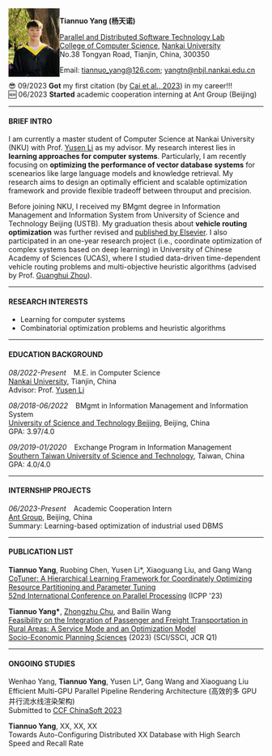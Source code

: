 <img align="left" src="./本科学士服.jpg" width = '101' height ='135'>

**Tiannuo Yang (杨天诺)**  
<!-- Master Student   -->
[Parallel and Distributed Software Technology Lab](https://nbjl.nankai.edu.cn/)   
[College of Computer Science](https://encc.nankai.edu.cn/), [Nankai University](https://en.nankai.edu.cn/)  
No.38 Tongyan Road, Tianjin, China, 300350


Email: <tiannuo_yang@126.com>; <yangtn@nbjl.nankai.edu.cn>

<!-- [📖](https://scholar.google.com/citations?user=TQFL5r4AAAAJ) -->

😎 09/2023 **Got** my first citation (by [Cai et al., 2023](https://www.sciencedirect.com/science/article/pii/S0957417423021024)) in my career!!!  
🆕 06/2023 **Started** academic cooperation interning at Ant Group (Beijing)  
<!-- 🆕 06/2022 **Graduated** officially from University of Science and Technology Beijing -->

---
#### BRIEF INTRO
I am currently a master student of Computer Science at Nankai University (NKU) with Prof. [Yusen Li](https://cc.nankai.edu.cn/2021/0323/c13619a516700/page.htm) as my advisor. 
My research interest lies in **learning approaches for computer systems**. Particularly, I am recently focusing on **optimizing the performance of vector database systems** for scenearios like large language models and knowledge retrieval. My research aims to design an optimally efficient and scalable optimization framework and provide flexible tradeoff between throuput and precision.

Before joining NKU, I received my BMgmt degree in Information Management and Information System from University of Science and Technology Beijing (USTB). My graduation thesis about **vehicle routing optimization** was further revised and [published by Elsevier](https://www.sciencedirect.com/science/article/abs/pii/S0038012123001775). 
I also participated in an one-year research project (i.e., coordinate optimization of complex systems based on deep learning) in University of Chinese Academy of Sciences (UCAS), where I studied data-driven time-dependent vehicle routing problems and multi-objective heuristic algorithms (advised by Prof. [Guanghui Zhou](https://people.ucas.ac.cn/~zhouguanghui?language=en)).

<!-- https://www.cs.purdue.edu/homes/choi293/index.html -->

---
#### RESEARCH INTERESTS

- Learning for computer systems
- Combinatorial optimization problems and heuristic algorithms

---
#### EDUCATION BACKGROUND

*08/2022-Present* &ensp; M.E. in Computer Science  
[Nankai University](https://en.ustb.edu.cn/), Tianjin, China  
Advisor: Prof. [Yusen Li](https://cc.nankai.edu.cn/2021/0323/c13619a516700/page.htm)

*08/2018-06/2022* &ensp; BMgmt in Information Management and Information System  
[University of Science and Technology Beijing](https://en.ustb.edu.cn/), Beijing, China  
GPA: 3.97/4.0

*09/2019-01/2020* &ensp; Exchange Program in Information Management  
[Southern Taiwan University of Science and Technology](https://www.stust.edu.tw/en/), Taiwan, China  
GPA: 4.0/4.0

---
#### INTERNSHIP PROJECTS
*06/2023-Present* &ensp; Academic Cooperation Intern  
[Ant Group](https://www.antgroup.com/en/), Beijing, China  
Summary: Learning-based optimization of industrial used DBMS

---
#### PUBLICATION LIST
**Tiannuo Yang**, Ruobing Chen, Yusen Li\*, Xiaoguang Liu, and Gang Wang  
[CoTuner: A Hierarchical Learning Framework for Coordinately Optimizing Resource Partitioning and Parameter Tuning](https://dl.acm.org/doi/10.1145/3605573.3605578)  
[52nd International Conference on Parallel Processing](https://icpp23.sci.utah.edu/) (ICPP '23)

**Tiannuo Yang\***, [Zhongzhu Chu](https://zhongzhu-chu.github.io/), and Bailin Wang  
[Feasibility on the Integration of Passenger and Freight Transportation in Rural Areas: A Service Mode and an Optimization Model](https://www.sciencedirect.com/science/article/abs/pii/S0038012123001775)  
[Socio-Economic Planning Sciences](https://www.sciencedirect.com/journal/socio-economic-planning-sciences) (2023) (SCI/SSCI, JCR Q1)

---
#### ONGOING STUDIES
Wenhao Yang, **Tiannuo Yang**, Yusen Li\*, Gang Wang and Xiaoguang Liu  
Efficient Multi-GPU Parallel Pipeline Rendering Architecture (高效的多 GPU 并行流水线渲染架构)  
Submitted to [CCF ChinaSoft 2023](https://chinasoft.ccf.org.cn/)

**Tiannuo Yang**, XX, XX, XX  
Towards Auto-Configuring Distributed XX Database with High Search Speed and Recall Rate
